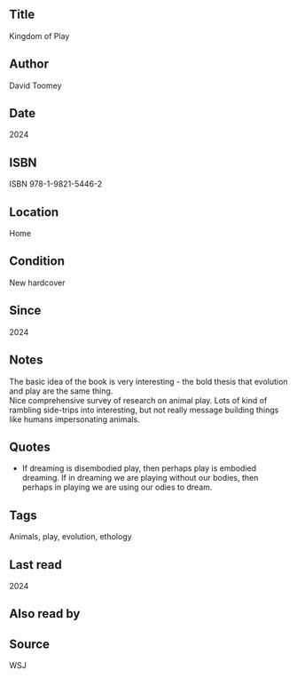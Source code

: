 ## Title
Kingdom of Play
## Author
David Toomey
## Date
2024
## ISBN
ISBN 978-1-9821-5446-2
## Location
Home
## Condition
New hardcover
## Since
2024
## Notes
The basic idea of the book is very interesting - the bold thesis that evolution and play are the same thing.  
Nice comprehensive survey of research on animal play.  Lots of kind of rambling side-trips into interesting, but not really message building things like humans impersonating animals.
## Quotes
 * If dreaming is disembodied play, then perhaps play is embodied dreaming. If in dreaming we are playing without our bodies, then perhaps in playing we are using our odies to dream.
## Tags
Animals, play, evolution, ethology
## Last read
2024
## Also read by
## Source
WSJ 